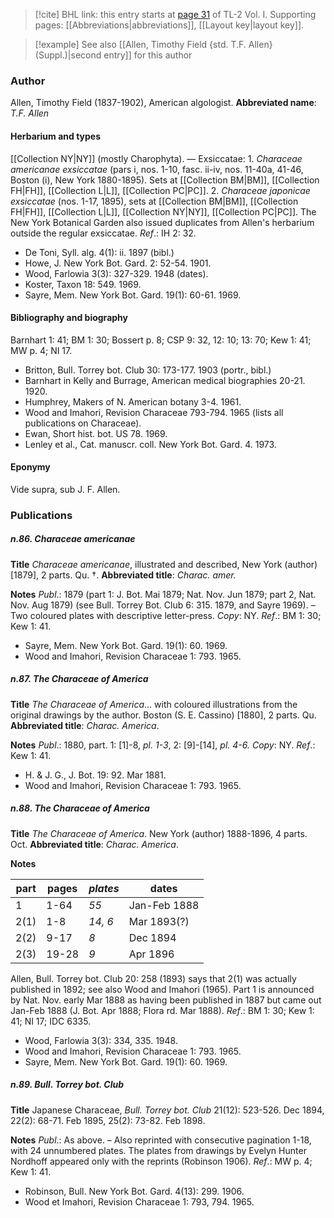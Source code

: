 > [!cite] BHL link: this entry starts at [page 31](https://www.biodiversitylibrary.org/page/33120162) of TL-2 Vol. I.
> Supporting pages: [[Abbreviations|abbreviations]], [[Layout key|layout key]].

> [!example] See also [[Allen, Timothy Field {std. T.F. Allen} (Suppl.)|second entry]] for this author

### Author

Allen, Timothy Field (1837-1902), American algologist. 
**Abbreviated name**: *T.F. Allen*

#### Herbarium and types

[[Collection NY|NY]] (mostly Charophyta). — Exsiccatae: 1. *Characeae americanae exsiccatae* (pars i, nos. 1-10, fasc. ii-iv, nos. 11-40a, 41-46, Boston (i), New York 1880-1895). Sets at [[Collection BM|BM]], [[Collection FH|FH]], [[Collection L|L]], [[Collection PC|PC]].
2. *Characeae japonicae exsiccatae* (nos. 1-17, 1895), sets at [[Collection BM|BM]], [[Collection FH|FH]], [[Collection L|L]], [[Collection NY|NY]], [[Collection PC|PC]]. The New York Botanical Garden also issued duplicates from Allen's herbarium outside the regular exsiccatae.
*Ref*.: IH 2: 32.
- De Toni, Syll. alg. 4(1): ii. 1897 (bibl.)
- Howe, J. New York Bot. Gard. 2: 52-54. 1901.
- Wood, Farlowia 3(3): 327-329. 1948 (dates).
- Koster, Taxon 18: 549. 1969.
- Sayre, Mem. New York Bot. Gard. 19(1): 60-61. 1969.

#### Bibliography and biography

Barnhart 1: 41; BM 1: 30; Bossert p. 8; CSP 9: 32, 12: 10; 13: 70; Kew 1: 41; MW p. 4; NI 17.
- Britton, Bull. Torrey bot. Club 30: 173-177. 1903 (portr., bibl.)
- Barnhart in Kelly and Burrage, American medical biographies 20-21. 1920.
- Humphrey, Makers of N. American botany 3-4. 1961.
- Wood and Imahori, Revision Characeae 793-794. 1965 (lists all publications on Characeae).
- Ewan, Short hist. bot. US 78. 1969.
- Lenley et al., Cat. manuscr. coll. New York Bot. Gard. 4. 1973.

#### Eponymy

Vide supra, sub J. F. Allen.

### Publications

##### n.86. Characeae americanae

**Title**
*Characeae americanae*, illustrated and described, New York (author) \[1879\], 2 parts. Qu. †.
**Abbreviated title**: *Charac. amer.*

**Notes**
*Publ*.: 1879 (part 1: J. Bot. Mai 1879; Nat. Nov. Jun 1879; part 2, Nat. Nov. Aug 1879) (see Bull. Torrey Bot. Club 6: 315. 1879, and Sayre 1969). – Two coloured plates with descriptive letter-press. *Copy*: NY.
*Ref*.: BM 1: 30; Kew 1: 41.
- Sayre, Mem. New York Bot. Gard. 19(1): 60. 1969.
- Wood and Imahori, Revision Characeae 1: 793. 1965.

##### n.87. The Characeae of America

**Title**
*The Characeae of America*... with coloured illustrations from the original drawings by the author. Boston (S. E. Cassino) \[1880\], 2 parts. Qu.
**Abbreviated title**: *Charac. America*.

**Notes**
*Publ*.: 1880, part. 1: \[1\]-8, *pl. 1-3*, 2: \[9\]-\[14\], *pl. 4-6.* *Copy*: NY.
*Ref*.: Kew 1: 41.
- H. & J. G., J. Bot. 19: 92. Mar 1881.
- Wood and Imahori, Revision Characeae 1: 793. 1965.

##### n.88. The Characeae of America

**Title**
*The Characeae of America*. New York (author) 1888-1896, 4 parts. Oct.
**Abbreviated title**: *Charac. America*.

**Notes**

|part	|pages	|*plates*	|dates	|
|---	|---	|---	|---	|
|1	|1-64	|*55*	|Jan-Feb 1888
|2(1)	|1-8	|*14, 6*	|Mar 1893(?)
|2(2)	|9-17	|*8*	|Dec 1894|
|2(3)	|19-28	|*9*	|Apr 1896|

Allen, Bull. Torrey bot. Club 20: 258 (1893) says that 2(1) was actually published in 1892; see also Wood and Imahori (1965). Part 1 is announced by Nat. Nov. early Mar 1888 as having been published in 1887 but came out Jan-Feb 1888 (J. Bot. Apr 1888; Flora rd. Mar 1888).
*Ref*.: BM 1: 30; Kew 1: 41; NI 17; IDC 6335.
- Wood, Farlowia 3(3): 334, 335. 1948.
- Wood and Imahori, Revision Characeae 1: 793. 1965.
- Sayre, Mem. New York Bot. Gard. 19(1): 60. 1969.

##### n.89. Bull. Torrey bot. Club

**Title**
Japanese Characeae, *Bull. Torrey bot. Club* 21(12): 523-526. Dec 1894, 22(2): 68-71. Feb 1895, 25(2): 73-82. Feb 1898.

**Notes**
*Publ*.: As above. – Also reprinted with consecutive pagination 1-18, with 24 unnumbered plates. The plates from drawings by Evelyn Hunter Nordhoff appeared only with the reprints (Robinson 1906).
*Ref*.: MW p. 4; Kew 1: 41.
- Robinson, Bull. New York Bot. Gard. 4(13): 299. 1906.
- Wood et Imahori, Revision Characeae 1: 793, 794. 1965.

